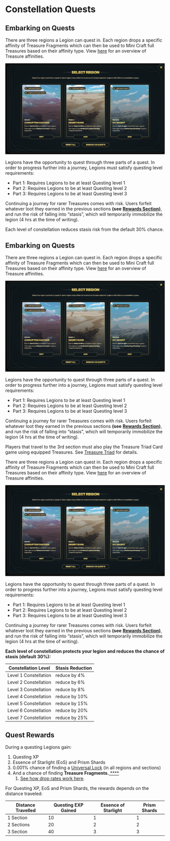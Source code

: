 # Constellation Quests

## Embarking on Quests <a href="#docs-internal-guid-de6c823b-7fff-1266-a429-e0660af7e70c" id="docs-internal-guid-de6c823b-7fff-1266-a429-e0660af7e70c"></a>

There are three regions a Legion can quest in. Each region drops a specific affinity of Treasure Fragments which can then be used to Mini Craft full Treasures based on their affinity type. View [here](../the-forge/#treasure-affinities) for an overview of Treasure affinities.

![Sending a Legion to quest within a specific region. 'Optimized' Legions have the same constellation as the region. ](<../../../.gitbook/assets/Screen Shot 2022-06-09 at 1.16.04 PM.png>)

Legions have the opportunity to quest through three parts of a quest. In order to progress further into a journey, Legions must satisfy questing level requirements:

* Part 1: Requires Legions to be at least Questing level 1
* Part 2: Requires Legions to be at least Questing level 2
* Part 3: Requires Legions to be at least Questing level 3

Continuing a journey for rarer Treasures comes with risk. Users forfeit whatever loot they earned in the previous sections **(see** [**Rewards Section**](constellation-quests.md#quest-rewards)**)**, and run the risk of falling into “stasis”, which will temporarily immobilize the legion (4 hrs at the time of writing).&#x20;

Each level of constellation reduces stasis risk from the default 30% chance.&#x20;

## Embarking on Quests <a href="#docs-internal-guid-de6c823b-7fff-1266-a429-e0660af7e70c" id="docs-internal-guid-de6c823b-7fff-1266-a429-e0660af7e70c"></a>

There are three regions a Legion can quest in. Each region drops a specific affinity of Treasure Fragments which can then be used to Mini Craft full Treasures based on their affinity type. View [here](../the-forge/#treasure-affinities) for an overview of Treasure affinities.

![Sending a Legion to quest within a specific region. 'Optimized' Legions have the same constellation as the region. ](<../../../.gitbook/assets/Screen Shot 2022-06-09 at 1.16.04 PM.png>)

Legions have the opportunity to quest through three parts of a quest. In order to progress further into a journey, Legions must satisfy questing level requirements:

* Part 1: Requires Legions to be at least Questing level 1
* Part 2: Requires Legions to be at least Questing level 2
* Part 3: Requires Legions to be at least Questing level 3

Continuing a journey for rarer Treasures comes with risk. Users forfeit whatever loot they earned in the previous sections **(see** [**Rewards Section**](constellation-quests.md#quest-rewards)**)**, and run the risk of falling into “stasis”, which will temporarily immobilize the legion (4 hrs at the time of writing).&#x20;

Players that travel to the 3rd section must also play the Treasure Triad Card game using equipped Treasures. See [Treasure Triad](treasure-triad.md) for details.

There are three regions a Legion can quest in. Each region drops a specific affinity of Treasure Fragments which can then be used to Mini Craft full Treasures based on their affinity type. View [here](../the-forge/#treasure-affinities) for an overview of Treasure affinities.

![Sending a Legion to quest within a specific region. 'Optimized' Legions have the same constellation as the region. ](<../../../.gitbook/assets/Screen Shot 2022-06-09 at 1.16.04 PM.png>)

Legions have the opportunity to quest through three parts of a quest. In order to progress further into a journey, Legions must satisfy questing level requirements:

* Part 1: Requires Legions to be at least Questing level 1
* Part 2: Requires Legions to be at least Questing level 2
* Part 3: Requires Legions to be at least Questing level 3

Continuing a journey for rarer Treasures comes with risk. Users forfeit whatever loot they earned in the previous sections **(see** [**Rewards Section**](constellation-quests.md#quest-rewards)**)**, and run the risk of falling into “stasis”, which will temporarily immobilize the legion (4 hrs at the time of writing).&#x20;

**Each level of constellation protects your legion and reduces the chance of stasis (default 30%):**

| Constellation Level   | Stasis Reduction |
| --------------------- | ---------------- |
| Level 1 Constellation | reduce by 4%     |
| Level 2 Constellation | reduce by 6%     |
| Level 3 Constellation | reduce by 8%     |
| Level 4 Constellation | reduce by 10%    |
| Level 5 Constellation | reduce by 15%    |
| Level 6 Constellation | reduce by 20%    |
| Level 7 Constellation | reduce by 25%    |

## Quest Rewards

During a questing Legions gain:&#x20;

1. Questing XP
2. Essence of Starlight (EoS) and Prism Shards
3. 0.001% chance of finding a [Universal Lock](https://trove.treasure.lol/collection/consumables/10) (in all regions and sections)
4. And a chance of finding **Treasure Fragments.**[ **** ](treasure-drop-rates.md)
   1. [See how drop rates work here](treasure-drop-rates.md).

For Questing XP, EoS and Prism Shards, the rewards depends on the distance traveled:

| Distance Travelled | Questing EXP Gained | Essence of Starlight | Prism Shards |
| ------------------ | ------------------- | -------------------- | ------------ |
| 1 Section          | 10                  | 1                    | 1            |
| 2 Sections         | 20                  | 2                    | 2            |
| 3 Section          | 40                  | 3                    | 3            |



